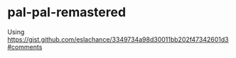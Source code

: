 # pal-pal-remastered
Using https://gist.github.com/eslachance/3349734a98d30011bb202f47342601d3#comments
